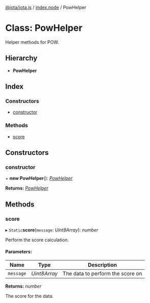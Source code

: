 [@iota/iota.js](../README.md) / [index.node](../modules/index_node.md) / PowHelper

# Class: PowHelper

Helper methods for POW.

## Hierarchy

* **PowHelper**

## Index

### Constructors

* [constructor](index_node.powhelper.md#constructor)

### Methods

* [score](index_node.powhelper.md#score)

## Constructors

### constructor

\+ **new PowHelper**(): [*PowHelper*](utils_powhelper.powhelper.md)

**Returns:** [*PowHelper*](utils_powhelper.powhelper.md)

## Methods

### score

▸ `Static`**score**(`message`: *Uint8Array*): *number*

Perform the score calculation.

#### Parameters:

Name | Type | Description |
------ | ------ | ------ |
`message` | *Uint8Array* | The data to perform the score on   |

**Returns:** *number*

The score for the data.

